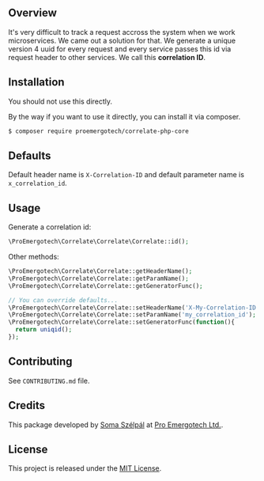 
## Overview

It's very difficult to track a request accross the system when we work microservices. We came out a solution for that. We generate a unique version 4 uuid for every request and every service passes this id via request header to other services. We call this **correlation ID**.

## Installation

You should not use this directly. 

By the way if you want to use it directly, you can install it via composer.

```bash
$ composer require proemergotech/correlate-php-core
```

## Defaults

Default header name is ```X-Correlation-ID``` and default parameter name is ```x_correlation_id```.

## Usage

Generate a correlation id:
```php
\ProEmergotech\Correlate\Correlate\Correlate::id();
```

Other methods:
```php
\ProEmergotech\Correlate\Correlate::getHeaderName();
\ProEmergotech\Correlate\Correlate::getParamName();
\ProEmergotech\Correlate\Correlate::getGeneratorFunc();

// You can override defaults...
\ProEmergotech\Correlate\Correlate::setHeaderName('X-My-Correlation-ID');
\ProEmergotech\Correlate\Correlate::setParamName('my_correlation_id');
\ProEmergotech\Correlate\Correlate::setGeneratorFunc(function(){
  return uniqid();
});
```

## Contributing

See `CONTRIBUTING.md` file.

## Credits

This package developed by [Soma Szélpál](https://github.com/shakahl/) at [Pro Emergotech Ltd.](https://github.com/proemergotech/).

## License

This project is released under the [MIT License](http://www.opensource.org/licenses/MIT).

